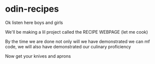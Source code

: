 # odin-recipes

Ok listen here boys and girls

We'll be making a lil project called the RECIPE WEBPAGE (let me cook)

By the time we are done not only will we have demonstrated we can mf code,
we will also have demonstrated our culinary proficiency

Now get your knives and aprons